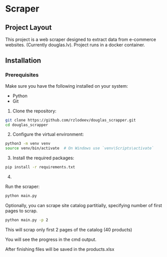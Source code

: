 # Scraper

## Project Layout
This project is a web scraper designed to extract data from e-commerce websites. (Currently douglas.lv).
Project runs in a docker container.

## Installation


### Prerequisites

Make sure you have the following installed on your system:

- Python
- Git


1. Clone the repository:
```bash
git clone https://github.com/rzlodeev/douglas_scrapper.git
cd douglas_scrapper
```


2. Configure the virtual environment:

```bash
python3 -m venv venv
source venv/bin/activate  # On Windows use `venv\Scripts\activate`
```

3. Install the required packages:

```bash
pip install -r requirements.txt
```

4. 

Run the scraper:

```bash
python main.py
```

Optionally, you can scrape site catalog partitially, specifying number of first pages to scrap.

```bash
python main.py -p 2
```

This will scrap only first 2 pages of the catalog (40 products)

You will see the progress in the cmd output.

After finishing files will be saved in the products.xlsx
